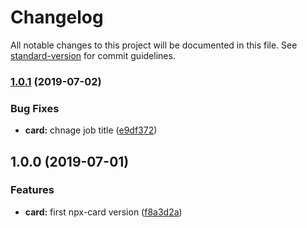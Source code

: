 # Changelog

All notable changes to this project will be documented in this file. See [standard-version](https://github.com/conventional-changelog/standard-version) for commit guidelines.

### [1.0.1](https://github.com/greenchapter/card/compare/v1.0.0...v1.0.1) (2019-07-02)


### Bug Fixes

* **card:** chnage job title ([e9df372](https://github.com/greenchapter/card/commit/e9df372))



## 1.0.0 (2019-07-01)


### Features

* **card:** first npx-card version ([f8a3d2a](https://github.com/greenchapter/card/commit/f8a3d2a))
